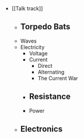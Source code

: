 - [[Talk track]]
	- Torpedo Bats
		-
	- Waves
	- Electricity
		- Voltage
		- Current
			- Direct
			- Alternating
			- The Current War
		- Resistance
			-
		- Power
	- Electronics
		-